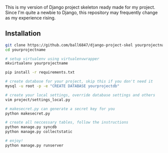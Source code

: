 This is my version of Django project skeleton ready made for my project. Since I'm quite a newbie to Django, this repository may frequently change as my experience rising.

## Installation

```bash
git clone https://github.com/ball6847/django-project-skel yourprojectname
cd yourprojectname

# setup virtualenv using virtualenvwrapper
mkvirtualenv yourprojectname

pip install -r requirements.txt

# create database for your project, skip this if you don't need it
mysql -u root -p -e "CREATE DATABASE yourprojectdb"

# create your local settings, override database settings and others
vim project/settings_local.py

# makesecret.py can generate a secret key for you
python makesecret.py

# create all neccessary tables, follow the instructions
python manage.py syncdb
python manage.py collectstatic

# enjoy!
python manage.py runserver

```